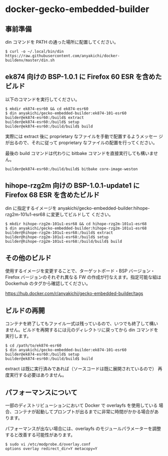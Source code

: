 # docker-gecko-embedded-builder

## 事前準備

din コマンドを PATH の通った場所に配置してください。

```
$ curl -o ~/.local/bin/din https://raw.githubusercontent.com/anyakichi/docker-buildenv/master/din.sh
```

## ek874 向けの BSP-1.0.1 に Firefox 60 ESR を含めたビルド

以下のコマンドを実行してください。

```
$ mkdir ek874-esr60 && cd ek874-esr60
$ din anyakichi/gecko-embedded-builder:ek874-101-esr60
builder@ek874-esr60:/build$ extract
builder@ek874-esr60:/build$ setup
builder@ek874-esr60:/build/build$ build
```

実際には extract 後に proprietary なファイルを手動で配置するようメッセー
ジが出るので、それに従って proprietary なファイルの配置を行ってください。

最後の build コマンドは代わりに bitbake コマンドを直接実行しても構いませ
ん。

```
builder@ek874-esr60:/build/build$ bitbake core-image-weston
```

## hihope-rzg2m 向けの BSP-1.0.1-update1 に Firefox 68 ESR を含めたビルド

din に指定するイメージを
anyakichi/gecko-embedded-builder:hihope-rzg2m-101u1-esr68 に変更してビルドして
ください。

```
$ mkdir hihope-rzg2m-101u1-esr68 && cd hihope-rzg2m-101u1-esr68
$ din anyakichi/gecko-embedded-builder:hihope-rzg2m-101u1-esr68
builder@hihope-rzg2m-101u1-esr68:/build$ extract
builder@hihope-rzg2m-101u1-esr68:/build$ setup
builder@hihope-rzg2m-101u1-esr68:/build/build$ build
```


## その他のビルド

使用するイメージを変更することで、ターゲットボード・BSP バージョン・
Firefox バージョンのそれぞれ異なる FW の作成が行なえます。指定可能な組は
Dockerhub のタグから確認してください。

https://hub.docker.com/r/anyakichi/gecko-embedded-builder/tags


## ビルドの再開

コンテナを終了してもファイル一式は残っているので、いつでも終了して構い
ません。ビルドを再開するには元のディレクトリに戻ってから din コマンドを
実行します。

```
$ cd /path/to/ek874-esr60
$ din anyakichi/gecko-embedded-builder:ek874-101-esr60
builder@ek874-esr60:/build$ setup
builder@ek874-esr60:/build/build$ build
```

extract は既に実行済みであれば（ソースコードは既に展開されているので）
再度実行する必要はありません。


## パフォーマンスについて

一部のディストリビューションにおいて Docker で overlayfs を使用している
場合、コンテナが起動してプロンプトが出るまでに非常に時間がかかる場合があ
ります。

パフォーマンスが出ない場合には、overlayfs のモジュールパラメーターを調整
すると改善する可能性があります。

```
$ sudo vi /etc/modprobe.d/overlay.conf
options overlay redirect_dir=Y metacopy=Y
```
